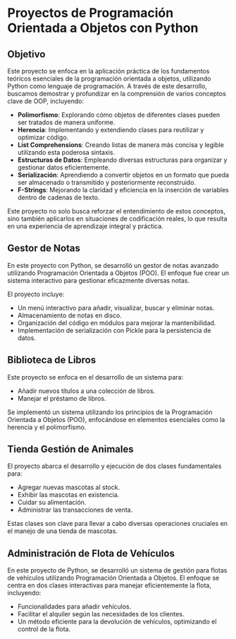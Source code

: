 # Proyectos de Programación Orientada a Objetos con Python

## Objetivo

Este proyecto se enfoca en la aplicación práctica de los fundamentos teóricos esenciales de la programación orientada a objetos, utilizando Python como lenguaje de programación. A través de este desarrollo, buscamos demostrar y profundizar en la comprensión de varios conceptos clave de OOP, incluyendo:

- **Polimorfismo**: Explorando cómo objetos de diferentes clases pueden ser tratados de manera uniforme.
- **Herencia**: Implementando y extendiendo clases para reutilizar y optimizar código.
- **List Comprehensions**: Creando listas de manera más concisa y legible utilizando esta poderosa sintaxis.
- **Estructuras de Datos**: Empleando diversas estructuras para organizar y gestionar datos eficientemente.
- **Serialización**: Aprendiendo a convertir objetos en un formato que pueda ser almacenado o transmitido y posteriormente reconstruido.
- **F-Strings**: Mejorando la claridad y eficiencia en la inserción de variables dentro de cadenas de texto.

Este proyecto no solo busca reforzar el entendimiento de estos conceptos, sino también aplicarlos en situaciones de codificación reales, lo que resulta en una experiencia de aprendizaje integral y práctica.

## Gestor de Notas

En este proyecto con Python, se desarrolló un gestor de notas avanzado utilizando Programación Orientada a Objetos (POO). El enfoque fue crear un sistema interactivo para gestionar eficazmente diversas notas.

El proyecto incluye:

- Un menú interactivo para añadir, visualizar, buscar y eliminar notas.
- Almacenamiento de notas en disco.
- Organización del código en módulos para mejorar la mantenibilidad.
- Implementación de serialización con Pickle para la persistencia de datos.

## Biblioteca de Libros

Este proyecto se enfoca en el desarrollo de un sistema para:

- Añadir nuevos títulos a una colección de libros.
- Manejar el préstamo de libros.

Se implementó un sistema utilizando los principios de la Programación Orientada a Objetos (POO), enfocándose en elementos esenciales como la herencia y el polimorfismo.

## Tienda Gestión de Animales

El proyecto abarca el desarrollo y ejecución de dos clases fundamentales para:

- Agregar nuevas mascotas al stock.
- Exhibir las mascotas en existencia.
- Cuidar su alimentación.
- Administrar las transacciones de venta.

Estas clases son clave para llevar a cabo diversas operaciones cruciales en el manejo de una tienda de mascotas.

## Administración de Flota de Vehículos

En este proyecto de Python, se desarrolló un sistema de gestión para flotas de vehículos utilizando Programación Orientada a Objetos. El enfoque se centra en dos clases interactivas para manejar eficientemente la flota, incluyendo:

- Funcionalidades para añadir vehículos.
- Facilitar el alquiler según las necesidades de los clientes.
- Un método eficiente para la devolución de vehículos, optimizando el control de la flota.
